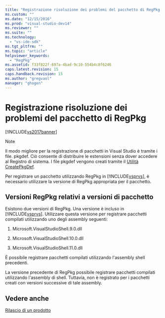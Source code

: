```yaml
---
title: "Registrazione risoluzione dei problemi del pacchetto di RegPkg | Microsoft Docs"
ms.custom: ""
ms.date: "12/15/2016"
ms.prod: "visual-studio-dev14"
ms.reviewer: ""
ms.suite: ""
ms.technology: 
  - "vs-ide-sdk"
ms.tgt_pltfrm: ""
ms.topic: "article"
helpviewer_keywords: 
  - "RegPkg"
ms.assetid: f33f822f-697a-4bad-9c10-554b4c8f6246
caps.latest.revision: 15
caps.handback.revision: 15
ms.author: "gregvanl"
manager: "ghogen"
---
```

# Registrazione risoluzione dei problemi del pacchetto di RegPkg
[!INCLUDE[vs2017banner](../../code-quality/includes/vs2017banner.md)]

> [!NOTE]
>  Il modo migliore per la registrazione di pacchetti in Visual Studio è tramite i file. pkgdef. Ciò consente di distribuire le estensioni senza dover accedere al Registro di sistema. I file pkgdef vengono creati tramite il [Utilità CreatePkgDef](../../extensibility/internals/createpkgdef-utility.md).  
  
 Per registrare un pacchetto utilizzando RegPkg in [!INCLUDE[vsprvs](../../code-quality/includes/vsprvs_md.md)], è necessario utilizzare la versione di RegPkg appropriata per il pacchetto.  
  
## Versioni RegPkg relativi a versioni di pacchetto  
 Esistono due versioni di RegPkg. Una versione è incluso in [!INCLUDE[vsprvs](../../code-quality/includes/vsprvs_md.md)]. Utilizzare questa versione per registrare pacchetti compilati utilizzando uno degli assembly seguenti:  
  
1.  Microsoft.VisualStudioShell.9.0.dll  
  
2.  Microsoft.VisualStudioShell.10.0.dll  
  
3.  Microsoft.VisualStudioShell.11.0.dll  
  
 È possibile registrare pacchetti compilati utilizzando l'assembly shell precedenti.  
  
 La versione precedente di RegPkg possibile registrare pacchetti compilati utilizzando l'assembly di shell. Tuttavia, non è registrato per i pacchetti creati con versioni successive di tale assembly.  
  
## Vedere anche  
 [Rilascio di un prodotto](../../misc/releasing-a-visual-studio-integration-product.md)